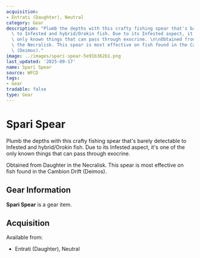 ```yaml
---
acquisition:
- Entrati (Daughter), Neutral
category: Gear
description: "Plumb the depths with this crafty fishing spear that's barely detectable\
  \ to Infested and hybrid/Orokin fish. Due to its Infested aspect, it's one of the\
  \ only known things that can pass through exocrine. \n\nObtained from Daughter in\
  \ the Necralisk. This spear is most effective on fish found in the Cambion Drift\
  \ (Deimos)."
image: ../images/spari-spear-5e91b362b1.png
last_updated: '2025-09-17'
name: Spari Spear
source: WFCD
tags:
- Gear
tradable: false
type: Gear
---
```


# Spari Spear

Plumb the depths with this crafty fishing spear that's barely detectable to Infested and hybrid/Orokin fish. Due to its Infested aspect, it's one of the only known things that can pass through exocrine. 

Obtained from Daughter in the Necralisk. This spear is most effective on fish found in the Cambion Drift (Deimos).

## Gear Information

**Spari Spear** is a gear item.

## Acquisition

Available from:
- Entrati (Daughter), Neutral


